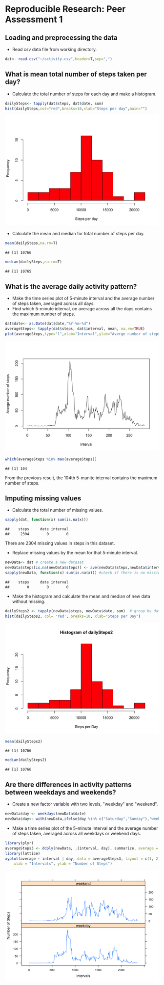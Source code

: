
# Reproducible Research: Peer Assessment 1


## Loading and preprocessing the data

- Read csv data file from working directory.

```r
dat<- read.csv("~/activity.csv",header=T,sep=",")
```

## What is mean total number of steps taken per day?

- Calculate the total number of steps for each day and make a histogram.

```r
dailySteps<- tapply(dat$steps, dat$date, sum)
hist(dailySteps,col="red",breaks=10,xlab="Steps per day",main="")
```

![plot of chunk unnamed-chunk-2](./PA1_Template_files/figure-html/unnamed-chunk-2.png) 

- Calculate the mean and median for total number of steps per day.

```r
mean(dailySteps,na.rm=T)
```

```
## [1] 10766
```

```r
median(dailySteps,na.rm=T)
```

```
## [1] 10765
```


## What is the average daily activity pattern?

- Make the time series plot of 5-minute interval and the average number of steps taken, averaged across all days.
- Find which 5-minute interval, on average across all the days contains the maximum number of steps.

```r
dat$date<- as.Date(dat$date,"%Y-%m-%d")
averageSteps<- tapply(dat$steps, dat$interval, mean, na.rm=TRUE)
plot(averageSteps,type="l",xlab="Interval",ylab="Averge number of steps")
```

![plot of chunk unnamed-chunk-4](./PA1_Template_files/figure-html/unnamed-chunk-4.png) 

```r
which(averageSteps %in% max(averageSteps))
```

```
## [1] 104
```
From the previous result, the 104th 5-munite interval contains the maximum number of steps.

## Imputing missing values

- Calculate the total number of missing values.

```r
sapply(dat, function(x) sum(is.na(x)))
```

```
##    steps     date interval 
##     2304        0        0
```
There are 2304 missing values in steps in this dataset.

- Replace missing values by the mean for that 5-minute interval.

```r
newData<- dat # create a new dataset
newData$steps[is.na(newData$steps)] <- ave(newData$steps,newData$interval,FUN=function(x)mean(x,na.rm = T))[is.na(newData$steps)] #filling missings in the new dataset
sapply(newData, function(x) sum(is.na(x))) #check if there is no missing values in new data 
```

```
##    steps     date interval 
##        0        0        0
```

- Make the histogram and calculate the mean and median of new data without missing.

```r
dailySteps2 <- tapply(newData$steps, newData$date, sum)  # group by date and sum
hist(dailySteps2, col= 'red', breaks=10, xlab="Steps per Day")
```

![plot of chunk unnamed-chunk-7](./PA1_Template_files/figure-html/unnamed-chunk-7.png) 

```r
mean(dailySteps2)
```

```
## [1] 10766
```

```r
median(dailySteps2)
```

```
## [1] 10766
```

## Are there differences in activity patterns between weekdays and weekends?

- Create a new factor variable with two levels, "weekday" and "weekend".

```r
newData$day <- weekdays(newData$date)
newData$day<- with(newData,ifelse(day %in% c("Saturday","Sunday"),"weekend","weekday"))
```

- Make a time series plot of the 5-minute interval and the average number of steps taken, averaged across all weekdays or weekend days.

```r
library(plyr)
averageSteps3 <- ddply(newData, .(interval, day), summarize, average = mean(steps))
library(lattice)
xyplot(average ~ interval | day, data = averageSteps3, layout = c(1, 2), type = "l",
    xlab = "Intervals", ylab = "Number of Steps")
```

![plot of chunk unnamed-chunk-9](./PA1_Template_files/figure-html/unnamed-chunk-9.png) 
